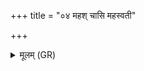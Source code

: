 +++
title = "०४ महश् चासि महस्वती"

+++
<details><summary>मूलम् (GR)</summary>

महश् चासि महस्वती चासि  
तस्यास् ते कामश् च तृप्तिश् च (…) ॥
</details>